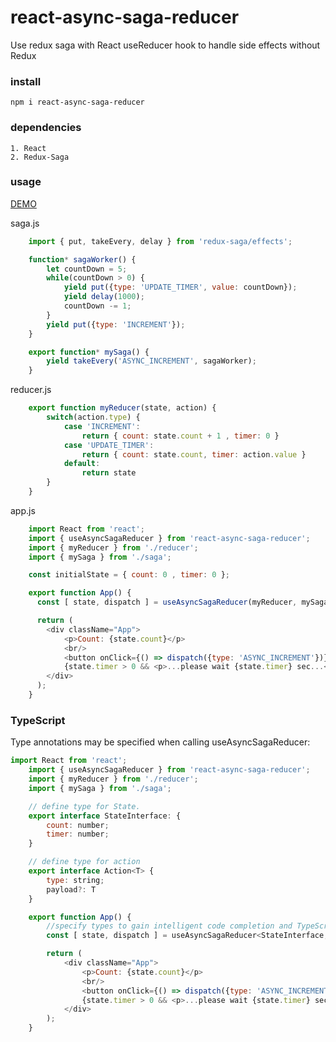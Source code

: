 # react-async-saga-reducer
Use redux saga with React useReducer hook to handle side effects without Redux

### install
` npm i react-async-saga-reducer `

### dependencies
    1. React
    2. Redux-Saga

### usage
[DEMO](https://codesandbox.io/s/react-async-saga-reducer-gitch)

saga.js
```javascript
    import { put, takeEvery, delay } from 'redux-saga/effects';

    function* sagaWorker() {
        let countDown = 5;
        while(countDown > 0) {
            yield put({type: 'UPDATE_TIMER', value: countDown});
            yield delay(1000);
            countDown -= 1;
        }
        yield put({type: 'INCREMENT'});
    }

    export function* mySaga() {
        yield takeEvery('ASYNC_INCREMENT', sagaWorker);
    }
```

reducer.js

```javascript
    export function myReducer(state, action) {
        switch(action.type) {
            case 'INCREMENT':
                return { count: state.count + 1 , timer: 0 }
            case 'UPDATE_TIMER':
                return { count: state.count, timer: action.value }
            default:
                return state
        }
    }
```

app.js
```javascript
    import React from 'react';
    import { useAsyncSagaReducer } from 'react-async-saga-reducer';
    import { myReducer } from './reducer';
    import { mySaga } from './saga';

    const initialState = { count: 0 , timer: 0 };

    export function App() {
      const [ state, dispatch ] = useAsyncSagaReducer(myReducer, mySaga, initialState);

      return (
        <div className="App">
            <p>Count: {state.count}</p>
            <br/>
            <button onClick={() => dispatch({type: 'ASYNC_INCREMENT'})} disabled={state.timer > 0}>Increment after 5 second</button>
            {state.timer > 0 && <p>...please wait {state.timer} sec...</p>}
        </div>
      );
    }
```

### TypeScript
Type annotations may be specified when calling useAsyncSagaReducer:

```javascript
import React from 'react';
    import { useAsyncSagaReducer } from 'react-async-saga-reducer';
    import { myReducer } from './reducer';
    import { mySaga } from './saga';

    // define type for State.
    export interface StateInterface: {
        count: number;
        timer: number;
    }

    // define type for action
    export interface Action<T> {
        type: string;
        payload?: T
    }

    export function App() {
        //specify types to gain intelligent code completion and TypeScript type checking.
        const [ state, dispatch ] = useAsyncSagaReducer<StateInterface, Action<Number>>(myReducer, mySaga, initialState);

        return (
            <div className="App">
                <p>Count: {state.count}</p>
                <br/>
                <button onClick={() => dispatch({type: 'ASYNC_INCREMENT'})} disabled={state.timer > 0}>Increment after 5 second</button>
                {state.timer > 0 && <p>...please wait {state.timer} sec...</p>}
            </div>
        );
    }

```



